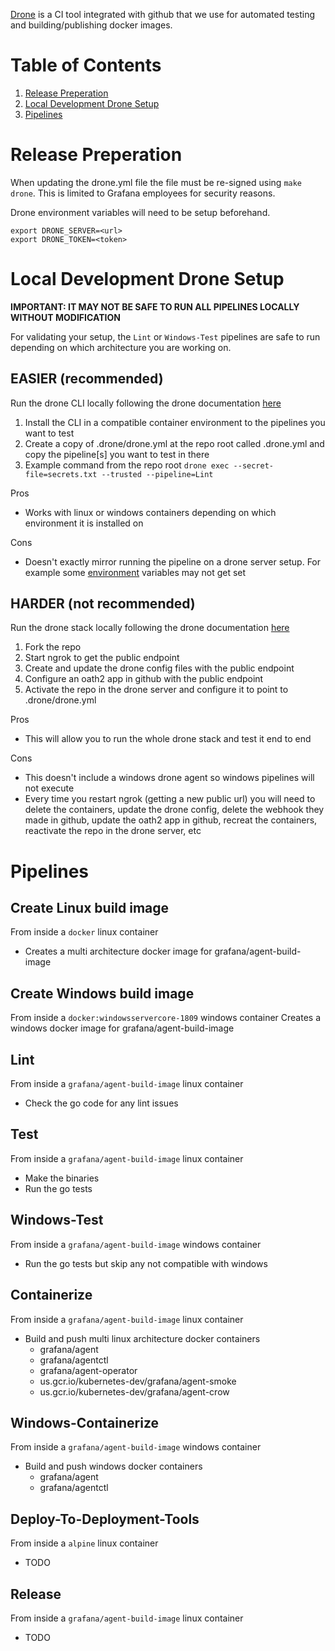 [Drone](https://www.drone.io/) is a CI tool integrated with github that we use for automated testing and building/publishing docker images.

# Table of Contents
1. [Release Preperation](#release-preperation)
2. [Local Development Drone Setup](#local-development-drone-setup)
2. [Pipelines](#pipelines)

# Release Preperation

When updating the drone.yml file the file must be re-signed using `make drone`. This is limited to Grafana employees for security reasons.

Drone environment variables will need to be setup beforehand.

```
export DRONE_SERVER=<url>
export DRONE_TOKEN=<token>
```

# Local Development Drone Setup

**IMPORTANT: IT MAY NOT BE SAFE TO RUN ALL PIPELINES LOCALLY WITHOUT MODIFICATION**

For validating your setup, the `Lint` or `Windows-Test` pipelines are safe to run depending on which architecture you are working on.

## **EASIER** (recommended)

Run the drone CLI locally following the drone documentation [here](https://docs.drone.io/cli/install/)

1. Install the CLI in a compatible container environment to the pipelines you want to test
1. Create a copy of .drone/drone.yml at the repo root called .drone.yml and copy the pipeline[s] you want to test in there
2. Example command from the repo root `drone exec --secret-file=secrets.txt --trusted --pipeline=Lint`

Pros
- Works with linux or windows containers depending on which environment it is installed on

Cons
- Doesn't exactly mirror running the pipeline on a drone server setup. For example some [environment](https://docs.drone.io/pipeline/environment/reference/) variables may not get set

## **HARDER** (not recommended)

Run the drone stack locally following the drone documentation [here](https://docs.drone.io/server/ha/developer-setup/)

1. Fork the repo
2. Start ngrok to get the public endpoint
3. Create and update the drone config files with the public endpoint
4. Configure an oath2 app in github with the public endpoint
5. Activate the repo in the drone server and configure it to point to .drone/drone.yml

Pros
- This will allow you to run the whole drone stack and test it end to end

Cons
- This doesn't include a windows drone agent so windows pipelines will not execute
- Every time you restart ngrok (getting a new public url) you will need to delete the containers, update the drone config, delete the webhook they made in github, update the oath2 app in github, recreat the containers, reactivate the repo in the drone server, etc

# Pipelines

## Create Linux build image
From inside a `docker` linux container
- Creates a multi architecture docker image for grafana/agent-build-image

## Create Windows build image
From inside a `docker:windowsservercore-1809` windows container
Creates a windows docker image for grafana/agent-build-image

## Lint
From inside a `grafana/agent-build-image` linux container
- Check the go code for any lint issues

## Test
From inside a `grafana/agent-build-image` linux container
- Make the binaries
- Run the go tests

## Windows-Test
From inside a `grafana/agent-build-image` windows container
- Run the go tests but skip any not compatible with windows

## Containerize
From inside a `grafana/agent-build-image` linux container
- Build and push multi linux architecture docker containers
  - grafana/agent
  - grafana/agentctl
  - grafana/agent-operator
  - us.gcr.io/kubernetes-dev/grafana/agent-smoke
  - us.gcr.io/kubernetes-dev/grafana/agent-crow

## Windows-Containerize
From inside a `grafana/agent-build-image` windows container
- Build and push windows docker containers
  - grafana/agent
  - grafana/agentctl

## Deploy-To-Deployment-Tools
From inside a `alpine` linux container
- TODO

## Release
From inside a `grafana/agent-build-image` linux container
- TODO